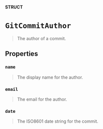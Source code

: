 **STRUCT**

# `GitCommitAuthor`

> The author of a commit.

## Properties
### `name`

> The display name for the author.

### `email`

> The email for the author.

### `date`

> The ISO8601 date string for the commit.
